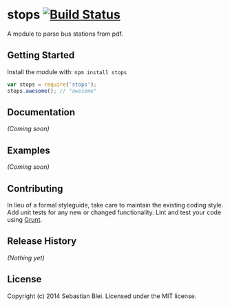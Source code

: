 # stops [![Build Status](https://secure.travis-ci.org/iamsebastian/stops.png?branch=master)](http://travis-ci.org/iamsebastian/stops)

A module to parse bus stations from pdf.

## Getting Started
Install the module with: `npm install stops`

```javascript
var stops = require('stops');
stops.awesome(); // "awesome"
```

## Documentation
_(Coming soon)_

## Examples
_(Coming soon)_

## Contributing
In lieu of a formal styleguide, take care to maintain the existing coding style. Add unit tests for any new or changed functionality. Lint and test your code using [Grunt](http://gruntjs.com/).

## Release History
_(Nothing yet)_

## License
Copyright (c) 2014 Sebastian Blei. Licensed under the MIT license.
